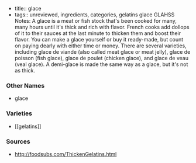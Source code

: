 - title:: glace
- tags:: unreviewed, ingredients, categories, gelatins
glace GLAHSS Notes: A glace is a meat or fish stock that's been cooked for many, many hours until it's thick and rich with flavor. French cooks add dollops of it to their sauces at the last minute to thicken them and boost their flavor. You can make a glace yourself or buy it ready-made, but count on paying dearly with either time or money. There are several varieties, including glace de viande (also called meat glace or meat jelly), glace de poisson (fish glace), glace de poulet (chicken glace), and glace de veau (veal glace). A demi-glace is made the same way as a glace, but it's not as thick.

### Other Names

* glace

### Varieties

* [[gelatins]]

### Sources
* http://foodsubs.com/ThickenGelatins.html

